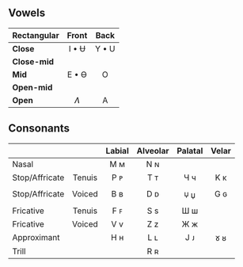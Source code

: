 ## Vowels

| Rectangular   | Front | Back  |
| :---          | :---: | :---: |
| **Close**     | I • Ʉ | Y • U |
| **Close-mid** |       |       |
| **Mid**       | E • Ɵ |   O   |
| **Open-mid**  |       |       |
| **Open**      |  *Ʌ*  |   A   |

## Consonants

|               |        | Labial | Alveolar | Palatal | Velar |
| :---          | :---:  | :---:  | :---:    | :---:   | :---: |
| Nasal         |        |  Ϻ ᴍ   |   N ɴ    |         |       |
| Stop/Affricate| Tenuis |  P ᴘ   |   T ᴛ    |   Ч ч   |  Κ κ  |
| Stop/Affricate| Voiced |  B ʙ   |   D ᴅ    |   🝘 џ   |  G ɢ  |
| Fricative     | Tenuis |  F ꜰ   |   S s    |   Ш ш   |       |
| Fricative     | Voiced |  V v   |   Z z    |   Ж ж   |       |
| Approximant   |        |  H н   |   L ʟ    |   J ᴊ   |  𑄷 ᴕ  |
| Trill         |        |        |   R ʀ    |         |       |
